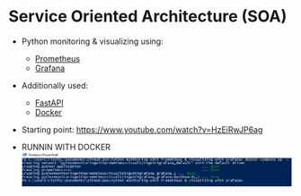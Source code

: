 # Service Oriented Architecture (SOA)

- Python monitoring & visualizing using: 
  - [Prometheus](https://prometheus.io/)
  - [Grafana](https://grafana.com/)
 
- Additionally used:
  - [FastAPI](https://fastapi.tiangolo.com/)
  - [Docker](https://www.docker.com/)



- Starting point: https://www.youtube.com/watch?v=HzEiRwJP6ag

- RUNNIN WITH DOCKER
![Docker compose](https://github.com/FisnikL/SOA/blob/master/Python%20monitoring%20with%20Prometheus%20%26%20visualizing%20with%20Grafana/images-for-readme/docker-compose.png)
